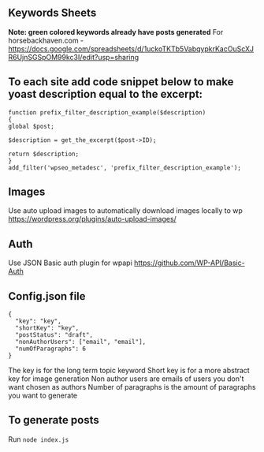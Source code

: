 ## Keywords Sheets ##

**Note: green colored keywords already have posts generated**
  For horsebackhaven.com - https://docs.google.com/spreadsheets/d/1uckoTKTb5VabqypkrKacOuScXJR6UjnSGSpOM99kc3I/edit?usp=sharing

## To each site add code snippet below to make yoast description equal to the excerpt:

```
function prefix_filter_description_example($description)
{
global $post;

$description = get_the_excerpt($post->ID);

return $description;
}
add_filter('wpseo_metadesc', 'prefix_filter_description_example');
```

## Images

Use auto upload images to automatically download images locally to wp
https://wordpress.org/plugins/auto-upload-images/

## Auth

Use JSON Basic auth plugin for wpapi
https://github.com/WP-API/Basic-Auth

## Config.json file

```
{
  "key": "key",
  "shortKey": "key",
  "postStatus": "draft",
  "nonAuthorUsers": ["email", "email"],
  "numOfParagraphs": 6
}
```

The key is for the long term topic keyword
Short key is for a more abstract key for image generation
Non author users are emails of users you don't want chosen as authors
Number of paragraphs is the amount of paragraphs you want to generate

## To generate posts

Run `node index.js`
